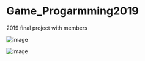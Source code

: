 # Game_Progarmming2019
2019 final project with members

![image](https://github.com/Todoorno/Game_Progarmming2019/blob/master/%E6%93%B7%E5%8F%96.PNG)


![image](https://github.com/Todoorno/Game_Progarmming2019/blob/master/2.PNG)
